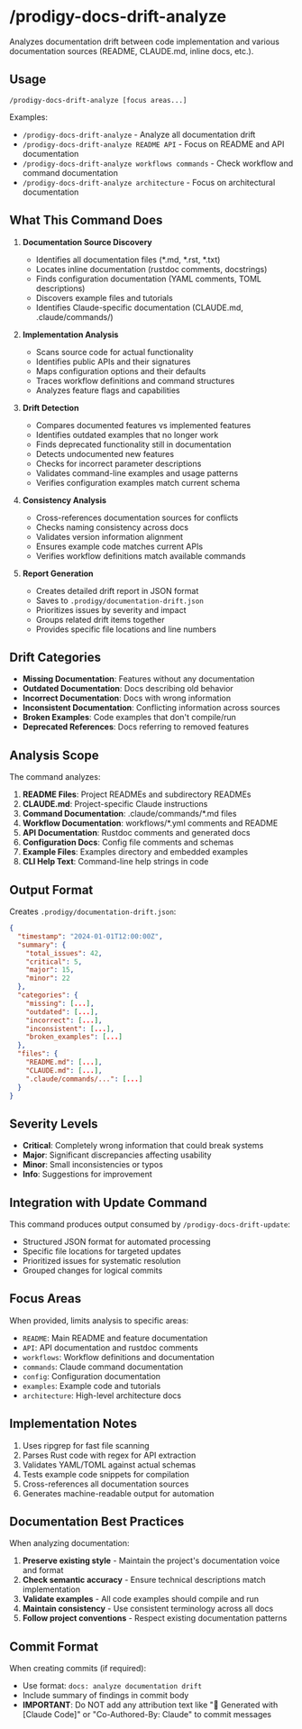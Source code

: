 # /prodigy-docs-drift-analyze

Analyzes documentation drift between code implementation and various documentation sources (README, CLAUDE.md, inline docs, etc.).

## Usage

```
/prodigy-docs-drift-analyze [focus areas...]
```

Examples:
- `/prodigy-docs-drift-analyze` - Analyze all documentation drift
- `/prodigy-docs-drift-analyze README API` - Focus on README and API documentation
- `/prodigy-docs-drift-analyze workflows commands` - Check workflow and command documentation
- `/prodigy-docs-drift-analyze architecture` - Focus on architectural documentation

## What This Command Does

1. **Documentation Source Discovery**
   - Identifies all documentation files (*.md, *.rst, *.txt)
   - Locates inline documentation (rustdoc comments, docstrings)
   - Finds configuration documentation (YAML comments, TOML descriptions)
   - Discovers example files and tutorials
   - Identifies Claude-specific documentation (CLAUDE.md, .claude/commands/)

2. **Implementation Analysis**
   - Scans source code for actual functionality
   - Identifies public APIs and their signatures
   - Maps configuration options and their defaults
   - Traces workflow definitions and command structures
   - Analyzes feature flags and capabilities

3. **Drift Detection**
   - Compares documented features vs implemented features
   - Identifies outdated examples that no longer work
   - Finds deprecated functionality still in documentation
   - Detects undocumented new features
   - Checks for incorrect parameter descriptions
   - Validates command-line examples and usage patterns
   - Verifies configuration examples match current schema

4. **Consistency Analysis**
   - Cross-references documentation sources for conflicts
   - Checks naming consistency across docs
   - Validates version information alignment
   - Ensures example code matches current APIs
   - Verifies workflow definitions match available commands

5. **Report Generation**
   - Creates detailed drift report in JSON format
   - Saves to `.prodigy/documentation-drift.json`
   - Prioritizes issues by severity and impact
   - Groups related drift items together
   - Provides specific file locations and line numbers

## Drift Categories

- **Missing Documentation**: Features without any documentation
- **Outdated Documentation**: Docs describing old behavior
- **Incorrect Documentation**: Docs with wrong information
- **Inconsistent Documentation**: Conflicting information across sources
- **Broken Examples**: Code examples that don't compile/run
- **Deprecated References**: Docs referring to removed features

## Analysis Scope

The command analyzes:

1. **README Files**: Project READMEs and subdirectory READMEs
2. **CLAUDE.md**: Project-specific Claude instructions
3. **Command Documentation**: .claude/commands/*.md files
4. **Workflow Documentation**: workflows/*.yml comments and README
5. **API Documentation**: Rustdoc comments and generated docs
6. **Configuration Docs**: Config file comments and schemas
7. **Example Files**: Examples directory and embedded examples
8. **CLI Help Text**: Command-line help strings in code

## Output Format

Creates `.prodigy/documentation-drift.json`:

```json
{
  "timestamp": "2024-01-01T12:00:00Z",
  "summary": {
    "total_issues": 42,
    "critical": 5,
    "major": 15,
    "minor": 22
  },
  "categories": {
    "missing": [...],
    "outdated": [...],
    "incorrect": [...],
    "inconsistent": [...],
    "broken_examples": [...]
  },
  "files": {
    "README.md": [...],
    "CLAUDE.md": [...],
    ".claude/commands/...": [...]
  }
}
```

## Severity Levels

- **Critical**: Completely wrong information that could break systems
- **Major**: Significant discrepancies affecting usability
- **Minor**: Small inconsistencies or typos
- **Info**: Suggestions for improvement

## Integration with Update Command

This command produces output consumed by `/prodigy-docs-drift-update`:
- Structured JSON format for automated processing
- Specific file locations for targeted updates
- Prioritized issues for systematic resolution
- Grouped changes for logical commits

## Focus Areas

When provided, limits analysis to specific areas:
- `README`: Main README and feature documentation
- `API`: API documentation and rustdoc comments
- `workflows`: Workflow definitions and documentation
- `commands`: Claude command documentation
- `config`: Configuration documentation
- `examples`: Example code and tutorials
- `architecture`: High-level architecture docs

## Implementation Notes

1. Uses ripgrep for fast file scanning
2. Parses Rust code with regex for API extraction
3. Validates YAML/TOML against actual schemas
4. Tests example code snippets for compilation
5. Cross-references all documentation sources
6. Generates machine-readable output for automation

## Documentation Best Practices

When analyzing documentation:
1. **Preserve existing style** - Maintain the project's documentation voice and format
2. **Check semantic accuracy** - Ensure technical descriptions match implementation
3. **Validate examples** - All code examples should compile and run
4. **Maintain consistency** - Use consistent terminology across all docs
5. **Follow project conventions** - Respect existing documentation patterns

## Commit Format

When creating commits (if required):
- Use format: `docs: analyze documentation drift`
- Include summary of findings in commit body
- **IMPORTANT**: Do NOT add any attribution text like "🤖 Generated with [Claude Code]" or "Co-Authored-By: Claude" to commit messages